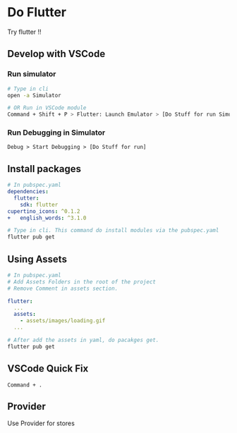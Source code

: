 # Do Flutter

Try flutter !!

## Develop with VSCode

### Run simulator

```bash
# Type in cli
open -a Simulator

# OR Run in VSCode module
Command + Shift + P > Flutter: Launch Emulator > [Do Stuff for run Simulator]
```

### Run Debugging in Simulator

```
Debug > Start Debugging > [Do Stuff for run]
```

## Install packages

```yaml
# In pubspec.yaml
dependencies:
  flutter:
    sdk: flutter
cupertino_icons: ^0.1.2
+   english_words: ^3.1.0
```

```bash
# Type in cli. This command do install modules via the pubspec.yaml
flutter pub get
```

## Using Assets

```yaml
# In pubspec.yaml
# Add Assets Folders in the root of the project
# Remove Comment in assets section.

flutter:
  ...
  assets:
    - assets/images/loading.gif
  ...
```

```bash
# After add the assets in yaml, do pacakges get.
flutter pub get
```

## VSCode Quick Fix

```
Command + .
```

## Provider

Use Provider for stores
